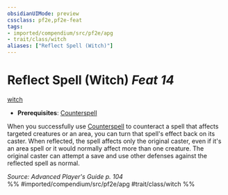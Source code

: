 ```yaml
---
obsidianUIMode: preview
cssclass: pf2e,pf2e-feat
tags:
- imported/compendium/src/pf2e/apg
- trait/class/witch
aliases: ["Reflect Spell (Witch)"]
---
```

# Reflect Spell (Witch)  *Feat 14*  
[witch](rules/traits/witch-apg.md)  

- **Prerequisites**: [Counterspell](counterspell-witch-apg.md)

When you successfully use [Counterspell](counterspell-witch-apg.md) to counteract a spell that affects targeted creatures or an area, you can turn that spell's effect back on its caster. When reflected, the spell affects only the original caster, even if it's an area spell or it would normally affect more than one creature. The original caster can attempt a save and use other defenses against the reflected spell as normal.

*Source: Advanced Player's Guide p. 104*  
%% #imported/compendium/src/pf2e/apg #trait/class/witch %%